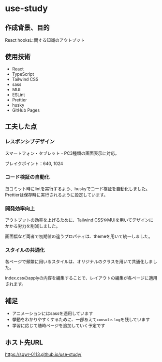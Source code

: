 # use-study

## 作成背景、目的
React hooksに関する知識のアウトプット

## 使用技術
- React
- TypeScript
- Tailwind CSS
- sass
- MUI
- ESLint
- Prettier
- husky
- GitHub Pages

## 工夫した点

### レスポンシブデザイン
スマートフォン・タブレット・PC3種類の画面表示に対応。

ブレイクポイント：640, 1024

### コード検証の自動化

毎コミット時にlintを実行するよう、huskyでコード検証を自動化しました。
Prettierは保存時に実行されるように設定しています。

### 開発効率向上
アウトプットの効率を上げるために、Tailwind CSSやMUIを用いてデザインにかかる労力を削減しました。

画面幅など両者で初期値の違うプロパティは、themeを用いて統一しました。

### スタイルの共通化
各ページで頻繁に用いるスタイルは、オリジナルのクラスを用いて共通化しました。

index.cssのapplyの内容を編集することで、レイアウトの編集が各ページに適用されます。

## 補足
- アニメーションにはsassを適用しています
- 挙動をわかりやすくするために、一部あえて`console.log`を残しています
- 学習に応じて随時ページを追加していく予定です

## ホスト先URL
https://sgwr-0113.github.io/use-study/
